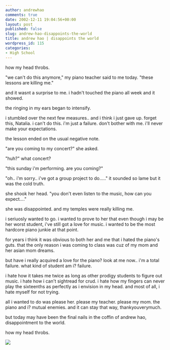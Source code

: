 ```yaml
---
author: andrewhao
comments: true
date: 2002-12-11 19:04:56+00:00
layout: post
published: false
slug: andrew-hao-disappoints-the-world
title: andrew hao | disappoints the world
wordpress_id: 115
categories:
- High School
---
```


how my head throbs.

"we can't do this anymore," my piano teacher said to me today. "these lessons are killing me."

and it wasnt a surprise to me. i hadn't touched the piano all week and it showed.

the ringing in my ears began to intensify.

i stumbled over the next few measures.. and i think i just gave up. forget this, Natalia. i can't do this. i'm just a failure. don't bother with me. i'll never make your expectations.

the lesson ended on the usual negative note.

"are you coming to my concert?" she asked.

"huh?" what concert?

"this sunday i'm performing. are you coming?"

"oh.. i'm sorry.. i've got a group project to do....." it sounded so lame but it was the cold truth.

she shook her head. "you don't even listen to the music, how can you expect...."

she was disappointed. and my temples were really killing me.

i seriuosly wanted to go. i wanted to prove to her that even though i may be her worst student, i've still got a love for music. i wanted to be the most hardcore piano junkie at that point.

for years i think it was obvious to both her and me that i hated the piano's guts. that the only reason i was coming to class was cuz of my mom and her asian mom dreams.

but have i really acquired a love for the piano? look at me now.. i'm a total failure. what kind of student am i? failure.

i hate how it takes me twice as long as other prodigy students to figure out music. i hate how i can't sightread for crud. i hate how my fingers can never play the sixteenths as perfectly as i envision in my head. and most of all, i hate myself for not trying.

all i wanted to do was please her. please my teacher. please my mom. the piano and i? mutual enemies. and it can stay that way, thankyouverymuch.

but today may have been the final nails in the coffin of andrew hao, disappointment to the world.

how my head throbs.

![](http://images.ucomics.com/comics/ft/2002/ft021211.gif)
